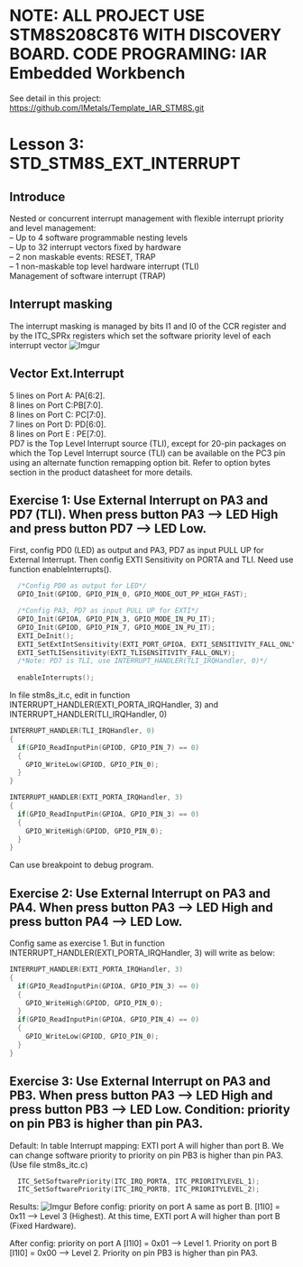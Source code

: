 # NOTE: ALL PROJECT USE STM8S208C8T6 WITH DISCOVERY BOARD. CODE PROGRAMING: IAR Embedded Workbench
See detail in this project: https://github.com/IMetals/Template_IAR_STM8S.git
# Lesson 3: STD_STM8S_EXT_INTERRUPT
## Introduce
Nested or concurrent interrupt management with flexible interrupt priority and level
management:  
– Up to 4 software programmable nesting levels  
– Up to 32 interrupt vectors fixed by hardware  
– 2 non maskable events: RESET, TRAP  
– 1 non-maskable top level hardware interrupt (TLI)  
Management of software interrupt (TRAP)  
## Interrupt masking
The interrupt masking is managed by bits I1 and I0 of the CCR register and by the
ITC_SPRx registers which set the software priority level of each interrupt vector
![Imgur](https://imgur.com/T5tjEBy.png)
## Vector Ext.Interrupt
5 lines on Port A: PA[6:2].  
8 lines on Port C:PB[7:0].  
8 lines on Port C: PC[7:0].  
7 lines on Port D: PD[6:0].  
8 lines on Port E : PE[7:0].  
PD7 is the Top Level Interrupt source (TLI), except for 20-pin packages on which the Top
Level Interrupt source (TLI) can be available on the PC3 pin using an alternate function
remapping option bit. Refer to option bytes section in the product datasheet for more details.

## Exercise 1: Use External Interrupt on PA3 and PD7 (TLI). When press button PA3 --> LED High and press button PD7 --> LED Low.
First, config PD0 (LED) as output and PA3, PD7 as input PULL UP for External Interrupt. Then config EXTI Sensitivity on PORTA and TLI. Need use function enableInterrupts().
```c
  /*Config PD0 as output for LED*/
  GPIO_Init(GPIOD, GPIO_PIN_0, GPIO_MODE_OUT_PP_HIGH_FAST);

  /*Config PA3, PD7 as input PULL UP for EXTI*/
  GPIO_Init(GPIOA, GPIO_PIN_3, GPIO_MODE_IN_PU_IT);
  GPIO_Init(GPIOD, GPIO_PIN_7, GPIO_MODE_IN_PU_IT);
  EXTI_DeInit();
  EXTI_SetExtIntSensitivity(EXTI_PORT_GPIOA, EXTI_SENSITIVITY_FALL_ONLY);
  EXTI_SetTLISensitivity(EXTI_TLISENSITIVITY_FALL_ONLY);
  /*Note: PD7 is TLI, use INTERRUPT_HANDLER(TLI_IRQHandler, 0)*/
  
  enableInterrupts();
  ```

In file stm8s_it.c, edit in function INTERRUPT_HANDLER(EXTI_PORTA_IRQHandler, 3) and INTERRUPT_HANDLER(TLI_IRQHandler, 0)
```c
INTERRUPT_HANDLER(TLI_IRQHandler, 0)
{
  if(GPIO_ReadInputPin(GPIOD, GPIO_PIN_7) == 0)
  {
    GPIO_WriteLow(GPIOD, GPIO_PIN_0);
  }
}

INTERRUPT_HANDLER(EXTI_PORTA_IRQHandler, 3)
{
  if(GPIO_ReadInputPin(GPIOA, GPIO_PIN_3) == 0)
  {
    GPIO_WriteHigh(GPIOD, GPIO_PIN_0);
  }
}
 ```

Can use breakpoint to debug program.

## Exercise 2: Use External Interrupt on PA3 and PA4. When press button PA3 --> LED High and press button PA4 --> LED Low.
Config same as exercise 1. But in function INTERRUPT_HANDLER(EXTI_PORTA_IRQHandler, 3) will write as below:
```c
INTERRUPT_HANDLER(EXTI_PORTA_IRQHandler, 3)
{
  if(GPIO_ReadInputPin(GPIOA, GPIO_PIN_3) == 0)
  {
    GPIO_WriteHigh(GPIOD, GPIO_PIN_0);
  }
  if(GPIO_ReadInputPin(GPIOA, GPIO_PIN_4) == 0)
  {
    GPIO_WriteLow(GPIOD, GPIO_PIN_0);
  }
}
```

## Exercise 3: Use External Interrupt on PA3 and PB3. When press button PA3 --> LED High and press button PB3 --> LED Low. Condition: priority on pin PB3 is higher than pin PA3.
Default: In table Interrupt mapping: EXTI port A will higher than port B.
We can change software priority to priority on pin PB3 is higher than pin PA3. (Use file stm8s_itc.c)
```c
  ITC_SetSoftwarePriority(ITC_IRQ_PORTA, ITC_PRIORITYLEVEL_1);
  ITC_SetSoftwarePriority(ITC_IRQ_PORTB, ITC_PRIORITYLEVEL_2);
  ```

Results:
![Imgur](https://imgur.com/xSS2b7a.png)
Before config: priority on port A same as port B. [I1I0] = 0x11 --> Level 3 (Highest).
At this time, EXTI port A will higher than port B (Fixed Hardware).

After config: priority on port A [I1I0] = 0x01 --> Level 1. Priority on port B [I1I0] = 0x00 --> Level 2. Priority on pin PB3 is higher than pin PA3.
